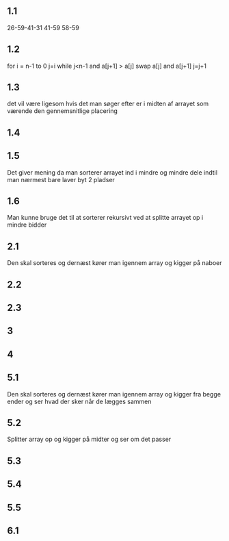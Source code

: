 ## 1.1
26-59-41-31
41-59
58-59

## 1.2
for i = n-1 to 0
j=i
while j<n-1 and a[j+1] > a[j]
    swap a[j] and a[j+1]
    j=j+1

## 1.3
det vil være ligesom hvis det man søger efter er i midten af arrayet som værende den gennemsnitlige placering

## 1.4

## 1.5
Det giver mening da man sorterer arrayet ind i mindre og mindre dele indtil man nærmest bare laver byt 2 pladser

## 1.6
Man kunne bruge det til at sorterer rekursivt ved at splitte arrayet op i mindre bidder

## 2.1
Den skal sorteres og dernæst kører man igennem array og kigger på naboer

## 2.2

## 2.3

## 3

## 4

## 5.1
Den skal sorteres og dernæst kører man igennem array og kigger fra begge ender og ser hvad der sker når de lægges sammen

## 5.2
Splitter array op og kigger på midter og ser om det passer

## 5.3

## 5.4

## 5.5

## 6.1